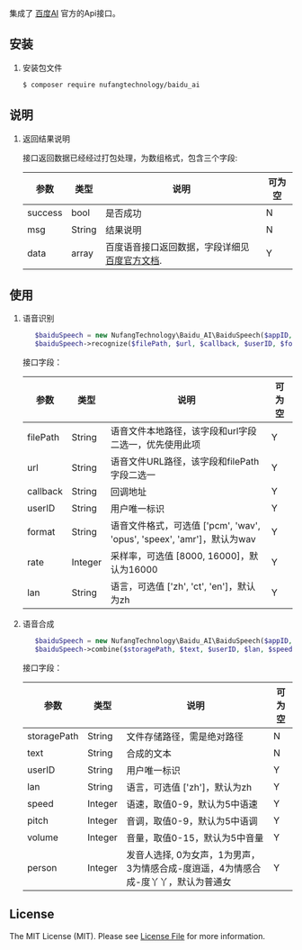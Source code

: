 集成了 [百度AI](http://ai.baidu.com/) 官方的Api接口。

## 安装

 1. 安装包文件

	``` bash
	$ composer require nufangtechnology/baidu_ai
	```

## 说明

 1. 返回结果说明

	接口返回数据已经经过打包处理，为数组格式，包含三个字段:
    
    | 参数  | 类型  | 说明  | 可为空  |
    | ------------ | ------------ | ------------ | ------------ |
    | success | bool | 是否成功 | N |
    | msg | String | 结果说明 | N |
    | data | array | 百度语音接口返回数据，字段详细见 [百度官方文档](https://cloud.baidu.com/doc/SPEECH/TTS-Online-PHP-SDK.html). | Y |

## 使用

1. 语音识别
    
    ```php
       $baiduSpeech = new NufangTechnology\Baidu_AI\BaiduSpeech($appID, $apiKey, $secretKey);
       $baiduSpeech->recognize($filePath, $url, $callback, $userID, $format, $rate, $lan);
    ```
     
    接口字段：
    
    | 参数  | 类型  | 说明  | 可为空  |
    | ------------ | ------------ | ------------ | ------------ |
    | filePath | String | 语音文件本地路径，该字段和url字段二选一，优先使用此项 | Y |
    | url | String | 语音文件URL路径，该字段和filePath字段二选一 | Y |
    | callback | String | 回调地址 | Y |
    | userID | String | 用户唯一标识 | Y |
    | format | String | 语音文件格式，可选值 ['pcm', 'wav', 'opus', 'speex', 'amr']，默认为wav | Y |
    | rate | Integer | 采样率，可选值 [8000, 16000]，默认为16000 | Y |
    | lan | String | 语言，可选值 ['zh', 'ct', 'en']，默认为zh | Y |

2. 语音合成
    
    ```php
       $baiduSpeech = new NufangTechnology\Baidu_AI\BaiduSpeech($appID, $apiKey, $secretKey);
       $baiduSpeech->combine($storagePath, $text, $userID, $lan, $speed, $pitch, $volume, $person);
    ```
         
    接口字段：
    
    | 参数  | 类型  | 说明  | 可为空  |
    | ------------ | ------------ | ------------ | ------------ |
    | storagePath | String | 文件存储路径，需是绝对路径 | N |
    | text | String | 合成的文本 | N |
    | userID | String | 用户唯一标识 | Y |
    | lan | String | 语言，可选值 ['zh']，默认为zh | Y |
    | speed | Integer | 语速，取值0-9，默认为5中语速 | Y |
    | pitch | Integer | 音调，取值0-9，默认为5中语调 | Y |
    | volume | Integer | 音量，取值0-15，默认为5中音量 | Y |
    | person | Integer | 发音人选择, 0为女声，1为男声，3为情感合成-度逍遥，4为情感合成-度丫丫，默认为普通女 | Y |

## License

The MIT License (MIT). Please see [License File](LICENSE.md) for more information.

